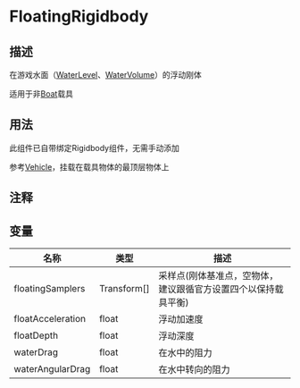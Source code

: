 # FloatingRigidbody

## 描述

在游戏水面（[WaterLevel](./WaterLevel.md)、[WaterVolume](./WaterVolume.md)）的浮动刚体

适用于非[Boat](/cn/Components/Boat.md)载具

## 用法
此组件已自带绑定Rigidbody组件，无需手动添加

参考[Vehicle](/cn/Components/Vehicle.md)，挂载在载具物体的最顶层物体上
## 注释

## 变量
| 名称 | 类型 | 描述 |
| ----------- | ----------- | ----------- |
| floatingSamplers | Transform[] | 采样点(刚体基准点，空物体，建议跟循官方设置四个以保持载具平衡) |
| floatAcceleration | float | 浮动加速度 |
| floatDepth | float | 浮动深度 |
| waterDrag | float | 在水中的阻力 |
| waterAngularDrag | float | 在水中转向的阻力 |
